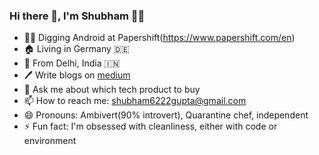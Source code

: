 ### Hi there 👋, I'm Shubham 🙏🏽

<!--
**shubham08gupta/shubham08gupta** is a ✨ _special_ ✨ repository because its `README.md` (this file) appears on your GitHub profile.

Here are some ideas to get you started:
-->

- 👨‍💻 Digging Android at Papershift(https://www.papershift.com/en)
- 🏠 Living in Germany 🇩🇪 
- 🌱 From Delhi, India 🇮🇳
- 🖊 Write blogs on [medium](https://medium.com/@shubham08gupta)
- 💬 Ask me about which tech product to buy 
- 📫 How to reach me: shubham6222gupta@gmail.com
- 😄 Pronouns: Ambivert(90% introvert), Quarantine chef, independent
- ⚡ Fun fact: I'm obsessed with cleanliness, either with code or environment
